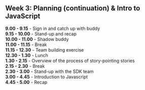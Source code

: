 ## Week 3: Planning (continuation) & Intro to JavaScript

**9.00 - 9.15** - Sign in and catch up with buddy  
**9.15 - 10.00** - Stand-up and recap  
**10.00 - 11.00** -  Shadow buddy  
**11.00 - 11.15** - Break  
**11.15 - 12.30** - Team building exercise  
**12.30 - 1.30** - Lunch  
**1.30 - 2.15** - Overview of the process of story-pointing stories  
**2.15 - 2.30** - Break  
**2.30 - 3.00** - Stand-up with the SDK team  
**3.00 - 4.45** - Introduction to Javascript  
**4.45 - 5.00** - Recap  
